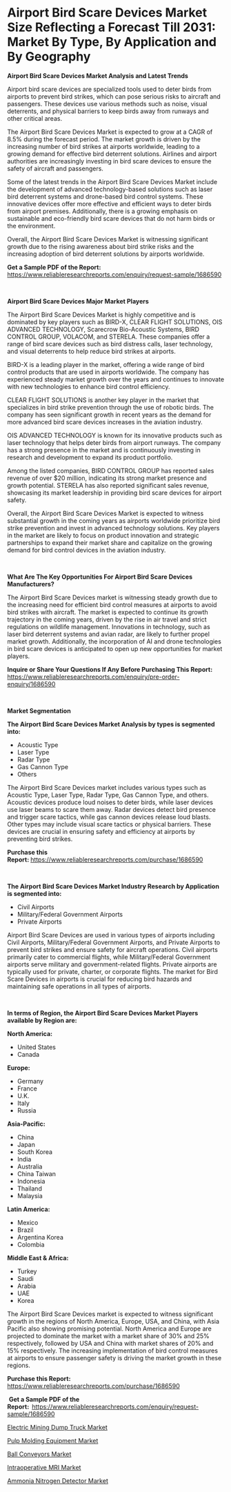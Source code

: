 <p><h1>Airport Bird Scare Devices Market Size Reflecting a Forecast Till 2031: Market By Type, By Application and By Geography</h1></p><p><strong>Airport Bird Scare Devices Market Analysis and Latest Trends</strong></p>
<p><p>Airport bird scare devices are specialized tools used to deter birds from airports to prevent bird strikes, which can pose serious risks to aircraft and passengers. These devices use various methods such as noise, visual deterrents, and physical barriers to keep birds away from runways and other critical areas.</p><p>The Airport Bird Scare Devices Market is expected to grow at a CAGR of 8.5% during the forecast period. The market growth is driven by the increasing number of bird strikes at airports worldwide, leading to a growing demand for effective bird deterrent solutions. Airlines and airport authorities are increasingly investing in bird scare devices to ensure the safety of aircraft and passengers.</p><p>Some of the latest trends in the Airport Bird Scare Devices Market include the development of advanced technology-based solutions such as laser bird deterrent systems and drone-based bird control systems. These innovative devices offer more effective and efficient ways to deter birds from airport premises. Additionally, there is a growing emphasis on sustainable and eco-friendly bird scare devices that do not harm birds or the environment.</p><p>Overall, the Airport Bird Scare Devices Market is witnessing significant growth due to the rising awareness about bird strike risks and the increasing adoption of bird deterrent solutions by airports worldwide.</p></p>
<p><strong>Get a Sample PDF of the Report:&nbsp;</strong> <a href="https://www.reliableresearchreports.com/enquiry/request-sample/1686590">https://www.reliableresearchreports.com/enquiry/request-sample/1686590</a></p>
<p>&nbsp;</p>
<p><strong>Airport Bird Scare Devices Major Market Players</strong></p>
<p><p>The Airport Bird Scare Devices Market is highly competitive and is dominated by key players such as BIRD-X, CLEAR FLIGHT SOLUTIONS, OIS ADVANCED TECHNOLOGY, Scarecrow Bio-Acoustic Systems, BIRD CONTROL GROUP, VOLACOM, and STERELA. These companies offer a range of bird scare devices such as bird distress calls, laser technology, and visual deterrents to help reduce bird strikes at airports.</p><p>BIRD-X is a leading player in the market, offering a wide range of bird control products that are used in airports worldwide. The company has experienced steady market growth over the years and continues to innovate with new technologies to enhance bird control efficiency.</p><p>CLEAR FLIGHT SOLUTIONS is another key player in the market that specializes in bird strike prevention through the use of robotic birds. The company has seen significant growth in recent years as the demand for more advanced bird scare devices increases in the aviation industry.</p><p>OIS ADVANCED TECHNOLOGY is known for its innovative products such as laser technology that helps deter birds from airport runways. The company has a strong presence in the market and is continuously investing in research and development to expand its product portfolio.</p><p>Among the listed companies, BIRD CONTROL GROUP has reported sales revenue of over $20 million, indicating its strong market presence and growth potential. STERELA has also reported significant sales revenue, showcasing its market leadership in providing bird scare devices for airport safety.</p><p>Overall, the Airport Bird Scare Devices Market is expected to witness substantial growth in the coming years as airports worldwide prioritize bird strike prevention and invest in advanced technology solutions. Key players in the market are likely to focus on product innovation and strategic partnerships to expand their market share and capitalize on the growing demand for bird control devices in the aviation industry.</p></p>
<p>&nbsp;</p>
<p><strong>What Are The Key Opportunities For Airport Bird Scare Devices Manufacturers?</strong></p>
<p><p>The Airport Bird Scare Devices market is witnessing steady growth due to the increasing need for efficient bird control measures at airports to avoid bird strikes with aircraft. The market is expected to continue its growth trajectory in the coming years, driven by the rise in air travel and strict regulations on wildlife management. Innovations in technology, such as laser bird deterrent systems and avian radar, are likely to further propel market growth. Additionally, the incorporation of AI and drone technologies in bird scare devices is anticipated to open up new opportunities for market players.</p></p>
<p><strong>Inquire or Share Your Questions If Any Before Purchasing This Report:</strong> <a href="https://www.reliableresearchreports.com/enquiry/pre-order-enquiry/1686590">https://www.reliableresearchreports.com/enquiry/pre-order-enquiry/1686590</a></p>
<p>&nbsp;</p>
<p><strong>Market Segmentation</strong></p>
<p><strong>The Airport Bird Scare Devices Market Analysis by types is segmented into:</strong></p>
<p><ul><li>Acoustic Type</li><li>Laser Type</li><li>Radar Type</li><li>Gas Cannon Type</li><li>Others</li></ul></p>
<p><p>The Airport Bird Scare Devices market includes various types such as Acoustic Type, Laser Type, Radar Type, Gas Cannon Type, and others. Acoustic devices produce loud noises to deter birds, while laser devices use laser beams to scare them away. Radar devices detect bird presence and trigger scare tactics, while gas cannon devices release loud blasts. Other types may include visual scare tactics or physical barriers. These devices are crucial in ensuring safety and efficiency at airports by preventing bird strikes.</p></p>
<p><strong>Purchase this Report:&nbsp;</strong><a href="https://www.reliableresearchreports.com/purchase/1686590">https://www.reliableresearchreports.com/purchase/1686590</a></p>
<p>&nbsp;</p>
<p><strong>The Airport Bird Scare Devices Market Industry Research by Application is segmented into:</strong></p>
<p><ul><li>Civil Airports</li><li>Military/Federal Government Airports</li><li>Private Airports</li></ul></p>
<p><p>Airport Bird Scare Devices are used in various types of airports including Civil Airports, Military/Federal Government Airports, and Private Airports to prevent bird strikes and ensure safety for aircraft operations. Civil airports primarily cater to commercial flights, while Military/Federal Government airports serve military and government-related flights. Private airports are typically used for private, charter, or corporate flights. The market for Bird Scare Devices in airports is crucial for reducing bird hazards and maintaining safe operations in all types of airports.</p></p>
<p>&nbsp;</p>
<p><strong>In terms of Region, the Airport Bird Scare Devices Market Players available by Region are:</strong></p>
<p>
    <p> <strong> North America: </strong>
        <ul>
            <li>United States</li>
            <li>Canada</li>
        </ul>
        </p> 
    <p> <strong> Europe: </strong>
        <ul>
            <li>Germany</li>
            <li>France</li>
            <li>U.K.</li>
            <li>Italy</li>
            <li>Russia</li>
        </ul>
        </p> 
    <p> <strong> Asia-Pacific: </strong>
        <ul>
            <li>China</li>
            <li>Japan</li>
            <li>South Korea</li>
            <li>India</li>
            <li>Australia</li>
            <li>China Taiwan</li>
            <li>Indonesia</li>
            <li>Thailand</li>
            <li>Malaysia</li>
        </ul>
        </p> 
    <p> <strong> Latin America: </strong>
        <ul>
            <li>Mexico</li>
            <li>Brazil</li>
            <li>Argentina Korea</li>
            <li>Colombia</li>
        </ul>
        </p> 
    <p> <strong> Middle East & Africa: </strong>
        <ul>
            <li>Turkey</li>
            <li>Saudi</li>
            <li>Arabia</li>
            <li>UAE</li>
            <li>Korea</li>
        </ul>
    </p>
    </p>
<p><p>The Airport Bird Scare Devices market is expected to witness significant growth in the regions of North America, Europe, USA, and China, with Asia Pacific also showing promising potential. North America and Europe are projected to dominate the market with a market share of 30% and 25% respectively, followed by USA and China with market shares of 20% and 15% respectively. The increasing implementation of bird control measures at airports to ensure passenger safety is driving the market growth in these regions.</p></p>
<p><strong>Purchase this Report: </strong><a href="https://www.reliableresearchreports.com/purchase/1686590">https://www.reliableresearchreports.com/purchase/1686590</a></p>
<p>&nbsp;<strong>Get a Sample PDF of the Report:&nbsp;&nbsp;</strong><a href="https://www.reliableresearchreports.com/enquiry/request-sample/1686590">https://www.reliableresearchreports.com/enquiry/request-sample/1686590</a></p>
<p><strong></strong></p>
<p><p><a href="https://issuu.com/reportprime-2/docs/electric-mining-dump-truck-market-size-2030.pptx">Electric Mining Dump Truck Market</a></p><p><a href="https://github.com/Glendatilghmankmgz0rbhwpy/Market-Research-Report-List-1/blob/main/pulp-molding-equipment-market.md">Pulp Molding Equipment Market</a></p><p><a href="https://issuu.com/reportprime-2/docs/ball-conveyors-market-size-2030.pptx">Ball Conveyors Market</a></p><p><a href="https://medium.com/@ashlylowe4544/intraoperative-mri-market-share-evolution-and-market-growth-trends-2024-2031-2f27e27217a1">Intraoperative MRI Market</a></p><p><a href="https://github.com/dx0328/Market-Research-Report-List-1/blob/main/ammonia-nitrogen-detector-market.md">Ammonia Nitrogen Detector Market</a></p></p>